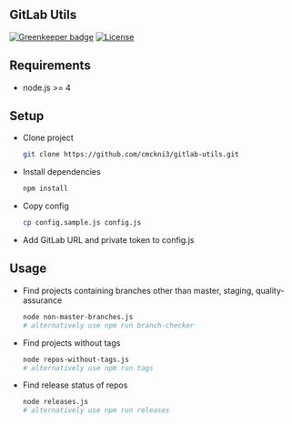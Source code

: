 ## GitLab Utils

[![Greenkeeper badge](https://badges.greenkeeper.io/cmckni3/gitlab-utils.svg)](https://greenkeeper.io/)
[![License](https://img.shields.io/github/license/cmckni3/gitlab-utils.svg)](https://github.com/cmckni3/gitlab-utils/blob/master/MIT-LICENSE)

## Requirements

* node.js >= 4

## Setup

* Clone project
  ```bash
  git clone https://github.com/cmckni3/gitlab-utils.git
  ```

* Install dependencies
  ```bash
  npm install
  ```

* Copy config
  ```bash
  cp config.sample.js config.js
  ```

* Add GitLab URL and private token to config.js

## Usage

* Find projects containing branches other than master, staging, quality-assurance
  ```bash
  node non-master-branches.js
  # alternatively use npm run branch-checker
  ```

* Find projects without tags
  ```bash
  node repos-without-tags.js
  # alternatively use npm run tags
  ```

* Find release status of repos
  ```bash
  node releases.js
  # alternatively use npm run releases
  ```
